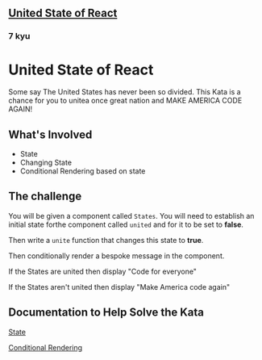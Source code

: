 <h2><a href=https://www.codewars.com/kata/5a830fa2373c2ec8eb00019d/train/javascript target="_blank">United State of React</a></h2><h3>7 kyu</h3><h1 id="united-state-of-react">United State of React</h1><p>Some say The United States has never been so divided. This Kata is a chance for you to unitea once great nation and MAKE AMERICA CODE AGAIN!</p><h2 id="whats-involved">What's Involved</h2><ul><li>State</li><li>Changing State</li><li>Conditional Rendering based on state</li></ul><h2 id="the-challenge">The challenge</h2><p>You will be given a component called <code>States</code>. You will need to establish an initial state forthe component called <code>united</code> and for it to be set to <strong>false</strong>.</p><p>Then write a <code>unite</code> function that changes this state to <strong>true</strong>.</p><p>Then conditionally render a bespoke message in the component.</p><p>If the States are united then display "Code for everyone"</p><p>If the States aren't united then display "Make America code again"</p><h2 id="documentation-to-help-solve-the-kata">Documentation to Help Solve the Kata</h2><p><a href="https://reactjs.org/docs/state-and-lifecycle.html" data-turbolinks="false" target="_blank">State</a></p><p><a href="https://reactjs.org/docs/conditional-rendering.html" data-turbolinks="false" target="_blank">Conditional Rendering</a></p>